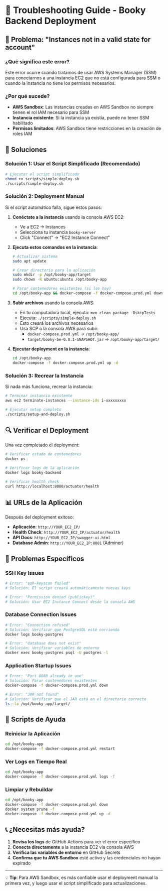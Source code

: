 # 🔧 Troubleshooting Guide - Booky Backend Deployment

## 🚨 Problema: "Instances not in a valid state for account"

### ¿Qué significa este error?
Este error ocurre cuando tratamos de usar AWS Systems Manager (SSM) para conectarnos a una instancia EC2 que no está configurada para SSM o cuando la instancia no tiene los permisos necesarios.

### ¿Por qué sucede?
- **AWS Sandbox**: Las instancias creadas en AWS Sandbox no siempre tienen el rol IAM necesario para SSM
- **Instancia existente**: Si la instancia ya existía, puede no tener SSM habilitado
- **Permisos limitados**: AWS Sandbox tiene restricciones en la creación de roles IAM

## 🔄 Soluciones

### Solución 1: Usar el Script Simplificado (Recomendado)
```bash
# Ejecutar el script simplificado
chmod +x scripts/simple-deploy.sh
./scripts/simple-deploy.sh
```

### Solución 2: Deployment Manual
Si el script automático falla, sigue estos pasos:

1. **Conéctate a la instancia** usando la consola AWS EC2:
   - Ve a EC2 → Instances
   - Selecciona tu instancia `booky-server`
   - Click "Connect" → "EC2 Instance Connect"

2. **Ejecuta estos comandos en la instancia**:
   ```bash
   # Actualizar sistema
   sudo apt update
   
   # Crear directorio para la aplicación
   sudo mkdir -p /opt/booky-app/target
   sudo chown -R ubuntu:ubuntu /opt/booky-app
   
   # Parar contenedores existentes (si los hay)
   cd /opt/booky-app && docker-compose -f docker-compose.prod.yml down 2>/dev/null || true
   ```

3. **Subir archivos** usando la consola AWS:
   - En tu computadora local, ejecuta: `mvn clean package -DskipTests`
   - Ejecuta: `./scripts/simple-deploy.sh`
   - Esto creará los archivos necesarios
   - Usa SCP o la consola AWS para subir:
     - `docker-compose.prod.yml` → `/opt/booky-app/`
     - `target/booky-be-0.0.1-SNAPSHOT.jar` → `/opt/booky-app/target/`

4. **Ejecutar deployment en la instancia**:
   ```bash
   cd /opt/booky-app
   docker-compose -f docker-compose.prod.yml up -d
   ```

### Solución 3: Recrear la Instancia
Si nada más funciona, recrear la instancia:

```bash
# Terminar instancia existente
aws ec2 terminate-instances --instance-ids i-xxxxxxxxx

# Ejecutar setup completo
./scripts/setup-and-deploy.sh
```

## 🔍 Verificar el Deployment

Una vez completado el deployment:

```bash
# Verificar estado de contenedores
docker ps

# Verificar logs de la aplicación
docker logs booky-backend

# Verificar health check
curl http://localhost:8080/actuator/health
```

## 📊 URLs de la Aplicación

Después del deployment exitoso:
- **Aplicación**: `http://YOUR_EC2_IP/`
- **Health Check**: `http://YOUR_EC2_IP/actuator/health`
- **API Docs**: `http://YOUR_EC2_IP/swagger-ui.html`
- **Database Admin**: `http://YOUR_EC2_IP:8081` (Adminer)

## 🎯 Problemas Específicos

### SSH Key Issues
```bash
# Error: "ssh-keyscan failed"
# Solución: El script creará automáticamente nuevas keys

# Error: "Permission denied (publickey)"
# Solución: Usar EC2 Instance Connect desde la consola AWS
```

### Database Connection Issues
```bash
# Error: "Connection refused"
# Solución: Verificar que PostgreSQL esté corriendo
docker logs booky-postgres

# Error: "database does not exist"
# Solución: Verificar variables de entorno
docker exec booky-postgres psql -U postgres -l
```

### Application Startup Issues
```bash
# Error: "Port 8080 already in use"
# Solución: Parar contenedores existentes
docker-compose -f docker-compose.prod.yml down

# Error: "JAR not found"
# Solución: Verificar que el JAR está en el directorio correcto
ls -la /opt/booky-app/target/
```

## 🔧 Scripts de Ayuda

### Reiniciar la Aplicación
```bash
cd /opt/booky-app
docker-compose -f docker-compose.prod.yml restart
```

### Ver Logs en Tiempo Real
```bash
cd /opt/booky-app
docker-compose -f docker-compose.prod.yml logs -f
```

### Limpiar y Rebuildar
```bash
cd /opt/booky-app
docker-compose -f docker-compose.prod.yml down
docker system prune -f
docker-compose -f docker-compose.prod.yml up -d
```

## 📞 ¿Necesitas más ayuda?

1. **Revisa los logs** de GitHub Actions para ver el error específico
2. **Conecta directamente** a la instancia EC2 via consola AWS
3. **Verifica las variables de entorno** en GitHub Secrets
4. **Confirma que tu AWS Sandbox** esté activo y las credenciales no hayan expirado

---

💡 **Tip**: Para AWS Sandbox, es más confiable usar el deployment manual la primera vez, y luego usar el script simplificado para actualizaciones. 